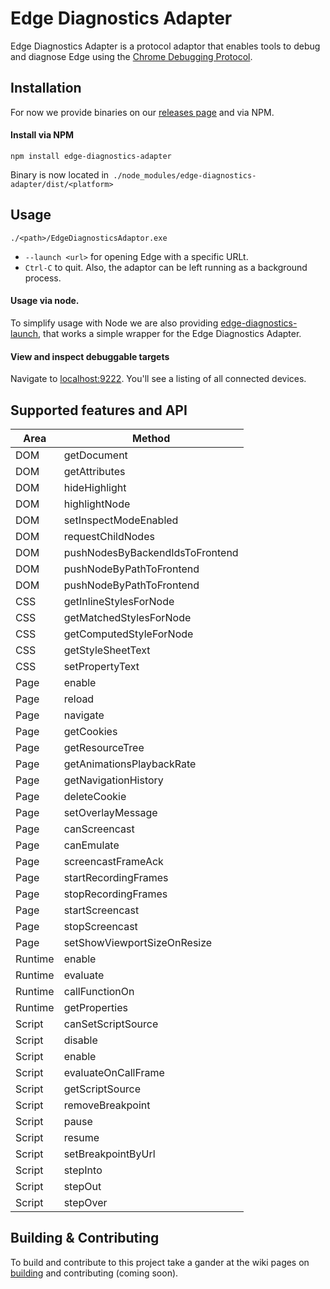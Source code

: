 # Edge Diagnostics Adapter

Edge Diagnostics Adapter is a protocol adaptor that enables tools to debug and diagnose Edge using the [Chrome Debugging Protocol](https://chromedevtools.github.io/debugger-protocol-viewer/).

## Installation

For now we provide binaries on our [releases page](https://github.com/Microsoft/EdgeDiagnosticsAdapter/releases) and via NPM.

#### Install via NPM
```npm install edge-diagnostics-adapter```

Binary is now located in` ./node_modules/edge-diagnostics-adapter/dist/<platform>`

## Usage

```console
./<path>/EdgeDiagnosticsAdaptor.exe
```

* `--launch <url>` for opening Edge with a specific URLt.
* `Ctrl-C` to quit. Also, the adaptor can be left running as a background process.


#### Usage via node.
To simplify usage with Node we are also providing [edge-diagnostics-launch](https://github.com/Microsoft/edge-diagnostics-launch), that works a simple wrapper for the Edge Diagnostics Adapter.

#### View and inspect debuggable targets

Navigate to [localhost:9222](http://localhost:9222). You'll see a listing of all connected devices.


## Supported features and API

| Area  | Method    |
|-------|-----------|
|  DOM  | getDocument
|  DOM  | getAttributes
|  DOM  | hideHighlight
|  DOM  | highlightNode
|  DOM  | setInspectModeEnabled
|  DOM  | requestChildNodes
|  DOM  | pushNodesByBackendIdsToFrontend
|  DOM  | pushNodeByPathToFrontend
|  DOM  | pushNodeByPathToFrontend
|  CSS  | getInlineStylesForNode
|  CSS  | getMatchedStylesForNode
|  CSS  | getComputedStyleForNode
|  CSS  | getStyleSheetText
|  CSS  | setPropertyText
|  Page | enable
|  Page | reload
|  Page | navigate
|  Page | getCookies
|  Page | getResourceTree
|  Page | getAnimationsPlaybackRate
|  Page | getNavigationHistory
|  Page | deleteCookie
|  Page | setOverlayMessage
|  Page | canScreencast
|  Page | canEmulate
|  Page | screencastFrameAck
|  Page | startRecordingFrames
|  Page | stopRecordingFrames
|  Page | startScreencast
|  Page | stopScreencast
|  Page | setShowViewportSizeOnResize
| Runtime | enable
| Runtime | evaluate
| Runtime | callFunctionOn
| Runtime | getProperties
| Script | canSetScriptSource
| Script | disable
| Script | enable
| Script | evaluateOnCallFrame
| Script | getScriptSource
| Script | removeBreakpoint
| Script | pause
| Script | resume
| Script | setBreakpointByUrl
| Script | stepInto
| Script | stepOut
| Script | stepOver


## Building & Contributing
To build and contribute to this project take a gander at the wiki pages on [building](https://github.com/Microsoft/EdgeDiagnosticsAdapter/wiki/Building) and contributing (coming soon).
